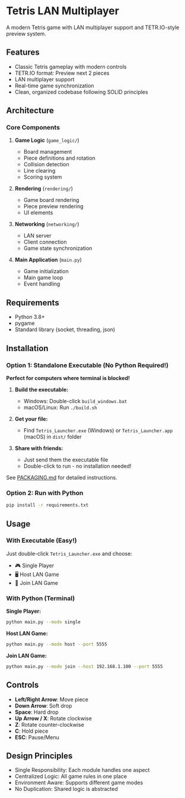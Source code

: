# Tetris LAN Multiplayer

A modern Tetris game with LAN multiplayer support and TETR.IO-style preview system.

## Features

- Classic Tetris gameplay with modern controls
- TETR.IO format: Preview next 2 pieces
- LAN multiplayer support
- Real-time game synchronization
- Clean, organized codebase following SOLID principles

## Architecture

### Core Components

1. **Game Logic** (`game_logic/`)
   - Board management
   - Piece definitions and rotation
   - Collision detection
   - Line clearing
   - Scoring system

2. **Rendering** (`rendering/`)
   - Game board rendering
   - Piece preview rendering
   - UI elements

3. **Networking** (`networking/`)
   - LAN server
   - Client connection
   - Game state synchronization

4. **Main Application** (`main.py`)
   - Game initialization
   - Main game loop
   - Event handling

## Requirements

- Python 3.8+
- pygame
- Standard library (socket, threading, json)

## Installation

### Option 1: Standalone Executable (No Python Required!)

**Perfect for computers where terminal is blocked!**

1. **Build the executable:**
   - Windows: Double-click `build_windows.bat`
   - macOS/Linux: Run `./build.sh`

2. **Get your file:**
   - Find `Tetris_Launcher.exe` (Windows) or `Tetris_Launcher.app` (macOS) in `dist/` folder

3. **Share with friends:**
   - Just send them the executable file
   - Double-click to run - no installation needed!

See [PACKAGING.md](PACKAGING.md) for detailed instructions.

### Option 2: Run with Python

```bash
pip install -r requirements.txt
```

## Usage

### With Executable (Easy!)

Just double-click `Tetris_Launcher.exe` and choose:
- 🎮 Single Player
- 🖥️  Host LAN Game  
- 🔌 Join LAN Game

### With Python (Terminal)

**Single Player:**
```bash
python main.py --mode single
```

**Host LAN Game:**
```bash
python main.py --mode host --port 5555
```

**Join LAN Game:**
```bash
python main.py --mode join --host 192.168.1.100 --port 5555
```

## Controls

- **Left/Right Arrow**: Move piece
- **Down Arrow**: Soft drop
- **Space**: Hard drop
- **Up Arrow / X**: Rotate clockwise
- **Z**: Rotate counter-clockwise
- **C**: Hold piece
- **ESC**: Pause/Menu

## Design Principles

- Single Responsibility: Each module handles one aspect
- Centralized Logic: All game rules in one place
- Environment Aware: Supports different game modes
- No Duplication: Shared logic is abstracted

